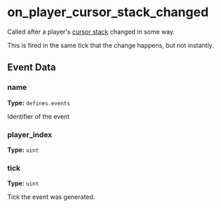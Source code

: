 # on_player_cursor_stack_changed

Called after a player's [cursor stack](runtime:LuaControl::cursor_stack) changed in some way.

This is fired in the same tick that the change happens, but not instantly.

## Event Data

### name

**Type:** `defines.events`

Identifier of the event

### player_index

**Type:** `uint`

### tick

**Type:** `uint`

Tick the event was generated.

